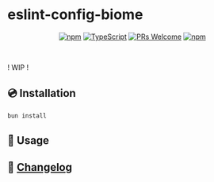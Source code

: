 # eslint-config-biome

<div align="center">

[![npm](https://img.shields.io/npm/v/eslint-config-biome)](https://www.npmjs.com/package/eslint-config-biome)
[![TypeScript](https://badgen.net/npm/types/env-var)](http://www.typescriptlang.org/)
[![PRs Welcome](https://img.shields.io/badge/PRs-welcome-brightgreen.svg?style=flat-square)](http://makeapullrequest.com)
[![npm](https://img.shields.io/npm/dm/eslint-config-biome)](https://www.npmjs.com/package/eslint-config-biome)

</div>

<br/>

! WIP !

## 💿 Installation

```bash
bun install
```

## 📖 Usage

## 📰 [Changelog](CHANGELOG.md)
